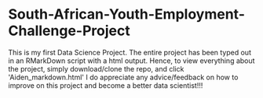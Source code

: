 # South-African-Youth-Employment-Challenge-Project

This is my first Data Science Project.
The entire project has been typed out in an RMarkDown script with a html output.
Hence, to view everything about the project, simply download/clone the repo, and click 'Aiden_markdown.html'
I do appreciate any advice/feedback on how to improve on this project and become a better data scientist!!!
